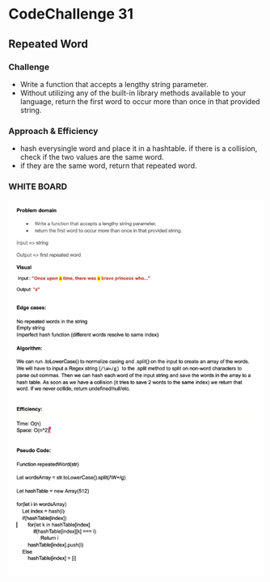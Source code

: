 # CodeChallenge 31
## Repeated Word


### Challenge
- Write a function that accepts a lengthy string parameter.
- Without utilizing any of the built-in library methods available to your language, return the first word to occur more than once in that provided string.


### Approach & Efficiency
- hash everysingle word and place it in a hashtable. if there is a collision, check if the two values are the same word. 
- if they are the same word, return that repeated word.

### WHITE BOARD
![Repeated Word whiteboard](../../assets/repeatedWord.png)